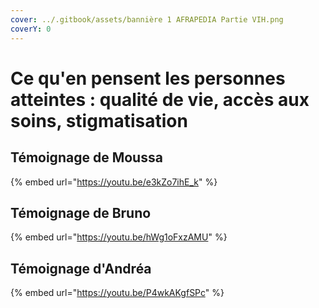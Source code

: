 ```yaml
---
cover: ../.gitbook/assets/bannière 1 AFRAPEDIA Partie VIH.png
coverY: 0
---
```


# Ce qu'en pensent les personnes atteintes : qualité de vie, accès aux soins, stigmatisation

## Témoignage de Moussa

{% embed url="https://youtu.be/e3kZo7ihE_k" %}

## Témoignage de Bruno

{% embed url="https://youtu.be/hWg1oFxzAMU" %}

## Témoignage d'Andréa

{% embed url="https://youtu.be/P4wkAKgfSPc" %}
